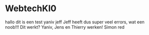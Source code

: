 # WebtechKI0
hallo dit is een test
yaniv
jeff
Jeff heeft dus super veel errors,
wat een noob!!!
Dit werkt?
Yaniv, Jens en Thierry werken!
Simon red